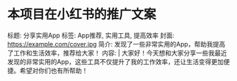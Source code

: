 # 本项目在小红书的推广文案
标题: 分享实用App
标签: App推荐, 实用工具, 提高效率
封面: https://example.com/cover.jpg
简介: 发现了一些非常实用的App，帮助我提高了工作和生活效率，推荐给大家！
内容: |
  大家好！今天想和大家分享一些我最近发现的非常实用的App，这些工具不仅提升了我的工作效率，还让生活变得更加便捷。希望对你们也有所帮助！